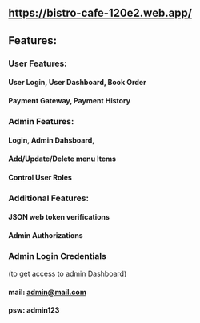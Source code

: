 ## https://bistro-cafe-120e2.web.app/

## Features: 
### User Features:
####  User Login, User Dashboard, Book Order
####  Payment Gateway, Payment History

### Admin Features:
####  Login, Admin Dahsboard, 
####  Add/Update/Delete menu Items
####  Control User Roles

### Additional Features:
####  JSON web token verifications
####  Admin Authorizations

### Admin Login Credentials
(to get access to admin Dashboard)
####  mail: admin@mail.com
####  psw: admin123
